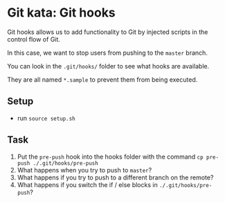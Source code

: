 # Git kata: Git hooks

Git hooks allows us to add functionality to Git by injected scripts in the control flow of Git.

In this case, we want to stop users from pushing to the `master` branch.

You can look in the `.git/hooks/` folder to see what hooks are available.

They are all named `*.sample` to prevent them from being executed.
## Setup

- run `source setup.sh`

## Task

1. Put the `pre-push` hook into the hooks folder with the command `cp pre-push ./.git/hooks/pre-push`
2. What happens when you try to push to `master`?
3. What happens if you try to push to a different branch on the remote?
4. What happens if you switch the if / else blocks in `./.git/hooks/pre-push`?
